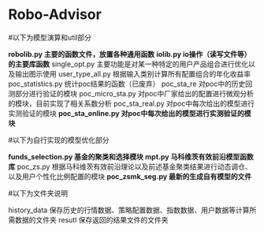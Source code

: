 # Robo-Advisor


#以下为模型演算和util部分


**robolib.py 主要的函数文件，放置各种通用函数**
**iolib.py io操作（读写文件等）的主要库函数**
single_opt.py  主要功能是对某一种特定的用户产品组合进行优化以及输出图示使用
user_type_all.py  根据输入类别计算所有配置组合的年化收益率
poc_statistics.py 统计poc结果的函数（已废弃）
poc_sta_re 对poc中的历史回测部分进行验证的模块
poc_micro_sta.py 对poc中厂家给出的配置进行微观分析的模块，目前实现了相关系数分析
poc_sta_real.py 对poc中每次给出的模型进行实测验证的模块
**poc_sta_online.py 对poc中每次给出的模型进行实测验证的模块**

#以下为自行实现的模型优化部分


**funds_selection.py 基金的聚类和选择模块**
**mpt.py 马科维茨有效前沿模型函数库**
poc_zs.py 根据马科维茨有效前沿理论以及前述基金聚类结果进行动态调仓、以及用户个性化比例配置的模块
**poc_zsmk_seg.py 最新的生成自有模型的文件**

#以下为文件夹说明


history_data 保存历史的行情数据、策略配置数据、指数数据、用户数据等计算所需数据的文件夹
resutl 保存返回的结果文件的文件夹


